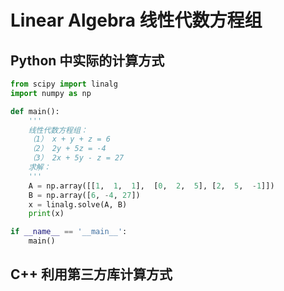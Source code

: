 # Linear Algebra 线性代数方程组

## Python 中实际的计算方式

```python
from scipy import linalg
import numpy as np

def main():
    '''
    线性代数方程组：
    （1） x + y + z = 6
    （2） 2y + 5z = -4
    （3） 2x + 5y - z = 27
    求解：
    '''
    A = np.array([[1,  1,  1],  [0,  2,  5], [2,  5,  -1]])
    B = np.array([6, -4, 27])
    x = linalg.solve(A, B)
    print(x)

if __name__ == '__main__':
    main()
```

## C++ 利用第三方库计算方式
